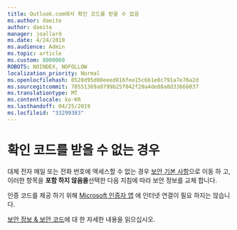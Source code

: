 ```yaml
---
title: Outlook.com에서 확인 코드를 받을 수 없음
ms.author: daeite
author: daeite
manager: joallard
ms.date: 4/24/2019
ms.audience: Admin
ms.topic: article
ms.custom: 8000060
ROBOTS: NOINDEX, NOFOLLOW
localization_priority: Normal
ms.openlocfilehash: 0528d95d00eeed816fee15c6b1e8c791a7e76a2d
ms.sourcegitcommit: 70551369a9799b25f042f20a4de88a8d33666037
ms.translationtype: MT
ms.contentlocale: ko-KR
ms.lasthandoff: 04/25/2019
ms.locfileid: "33299383"
---
```

# <a name="if-you-cant-get-verification-codes"></a>확인 코드를 받을 수 없는 경우

대체 전자 메일 또는 전화 번호에 액세스할 수 없는 경우 [보안 기본 사항](https://account.microsoft.com/security)으로 이동 하 고, 이러한 항목을 **포함 하지 않음을**선택한 다음 지침에 따라 보안 정보를 교체 합니다.

인증 코드를 제공 하기 위해 [Microsoft 인증자 앱](https://go.microsoft.com/fwlink/?linkid=2016117) 에 인터넷 연결이 필요 하지는 않습니다.

[보안 정보 & 보안 코드](https://support.microsoft.com/help/12428/)에 대 한 자세한 내용을 읽으십시오.